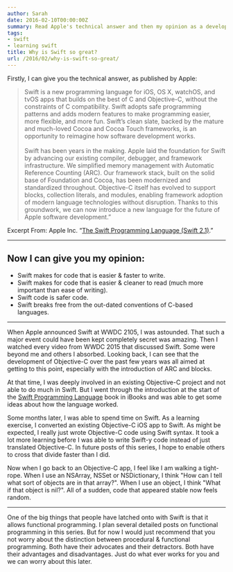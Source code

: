 ```yaml
---
author: Sarah
date: 2016-02-10T00:00:00Z
summary: Read Apple's technical answer and then my opinion as a developer.
tags:
- swift
- learning swift
title: Why is Swift so great?
url: /2016/02/why-is-swift-so-great/
---
```


Firstly, I can give you the technical answer, as published by Apple:

> Swift is a new programming language for iOS, OS X, watchOS, and tvOS apps that
> builds on the best of C and Objective-C, without the constraints of C
> compatibility. Swift adopts safe programming patterns and adds modern features
> to make programming easier, more flexible, and more fun. Swift’s clean slate,
> backed by the mature and much-loved Cocoa and Cocoa Touch frameworks, is an
> opportunity to reimagine how software development works.<br><br> Swift has
> been years in the making. Apple laid the foundation for Swift by advancing our
> existing compiler, debugger, and framework infrastructure. We simplified
> memory management with Automatic Reference Counting (ARC). Our framework
> stack, built on the solid base of Foundation and Cocoa, has been modernized
> and standardized throughout. Objective-C itself has evolved to support blocks,
> collection literals, and modules, enabling framework adoption of modern
> language technologies without disruption. Thanks to this groundwork, we can
> now introduce a new language for the future of Apple software development.”

Excerpt From: Apple Inc. “[The Swift Programming Language (Swift 2.1)][1].”

---

## Now I can give you my opinion:

* Swift makes for code that is easier & faster to write.
* Swift makes for code that is easier & cleaner to read (much more important
  than ease of writing).
* Swift code is safer code.
* Swift breaks free from the out-dated conventions of C-based languages.

---

When Apple announced Swift at WWDC 2105, I was astounded. That such a major
event could have been kept completely secret was amazing. Then I watched every
video from WWDC 2015 that discussed Swift. Some were beyond me and others I
absorbed. Looking back, I can see that the development of Objective-C over the
past few years was all aimed at getting to this point, especially with the
introduction of ARC and blocks.

At that time, I was deeply involved in an existing Objective-C project and not
able to do much in Swift. But I went through the introduction at the start of
the [Swift Programming Language][1] book in iBooks and was able to get some
ideas about how the language worked.

Some months later, I was able to spend time on Swift. As a learning exercise, I
converted an existing Objective-C iOS app to Swift. As might be expected, I
really just wrote Objective-C code using Swift syntax. It took a lot more
learning before I was able to write Swift-y code instead of just translated
Objective-C. In future posts of this series, I hope to enable others to cross
that divide faster than I did.

Now when I go back to an Objective-C app, I feel like I am walking a tight-rope.
When I use an NSArray, NSSet or NSDictionary, I think "How can I tell what sort
of objects are in that array?". When I use an object, I think "What if that
object is nil?". All of a sudden, code that appeared stable now feels random.

---

One of the big things that people have latched onto with Swift is that it allows
functional programming. I plan several detailed posts on functional programming
in this series. But for now I would just recommend that you not worry about the
distinction between procedural & functional programming. Both have their
advocates and their detractors. Both have their advantages and disadvantages.
Just do what ever works for you and we can worry about this later.

[1]: https://itunes.apple.com/book/swift-programming-language/id881256329
